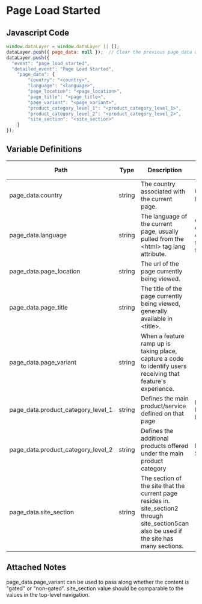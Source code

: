 # Page Load Started

### 

## Javascript Code
```js
window.dataLayer = window.dataLayer || [];
dataLayer.push({ page_data: null });  // Clear the previous page_data object.
dataLayer.push({
  "event": "page_load_started",
  "detailed_event": "Page Load Started",
    "page_data": {
        "country": "<country>",
        "language": "<language>",
        "page_location": "<page_location>",
        "page_title": "<page_title>",
        "page_variant": "<page_variant>",
        "product_category_level_1": "<product_category_level_1>",
        "product_category_level_2": "<product_category_level_2>",
        "site_section": "<site_section>"
    }
});
```

## Variable Definitions

|Path|Type|Description|Example|Pattern|Min Length|Max Length|Minimum|Maximum|Multiple Of|
| --- | --- | --- | --- | --- | --- | --- | --- | --- | --- |
|page_data.country|string|The country associated with the current page.|US, CA, FR, UK|||||||
|page_data.language|string|The language of the current page, usually pulled from the &lt;html&gt; tag lang attribute.|en-us, en-gb, ch-cn, fr-ca, fr-fr|||||||
|page_data.page_location|string|The url of the page currently being viewed.||||||||
|page_data.page_title|string|The title of the page currently being viewed, generally available in &lt;title&gt;.||||||||
|page_data.page_variant|string|When a feature ramp up is taking place, capture a code to identify users receiving that feature's experience.||||||||
|page_data.product_category_level_1|string|Defines the main product\/service defined on that page|MFH, Flood Insurance|||||||
|page_data.product_category_level_2|string|Defines the additional products offered under the main product category|Deposit Solutions|||||||
|page_data.site_section|string|The section of the site that the current page resides in. site\_section2 through site\_section5can also be used if the site has many sections.||||||||

## Attached Notes

<p>page_data.page_variant can be used to pass along whether the content is "gated" or "non-gated". site_section value should be comparable to the values in the top-level navigation.&nbsp;</p>

